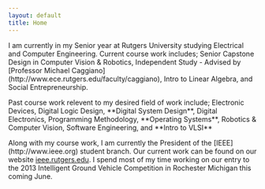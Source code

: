```yaml
--- 
layout: default
title: Home
---
```


<p>I am currently in my Senior year at Rutgers University studying Electrical and Computer Engineering. Current course work includes; Senior Capstone Design in Computer Vision & Robotics, Independent Study - Advised by [Professor Michael Caggiano](http://www.ece.rutgers.edu/faculty/caggiano), Intro to Linear Algebra, and Social Entrepreneurship.</p>

<p> Past course work relevent to my desired field of work include; Electronic Devices, Digital Logic Design, **Digital System Design**, Digital Electronics, Programming Methodology, **Operating Systems**, Robotics & Computer Vision, Software Engineering, and **Intro to VLSI**</p>

<p>Along with my course work, I am currently the President of the [IEEE](http://www.ieee.org) student branch. Our current work can be found on our website <a href="http://ieee.rutgers.edu">ieee.rutgers.edu</a>. I spend most of my time working on our entry to the 2013 Intelligent Ground Vehicle Competition in Rochester Michigan this coming June. </p>